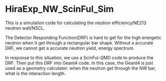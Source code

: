 # HiraExp_NW_ScinFul_Sim
This is a simulation code for calculating the neutron efficiency/NE213 neutron wall/NSCL.

The Detector Responding Function(DRF) is hard to get for the high energetic neutron when it get through a rectangular
bar shape. Without a accurate DRF, we cannot get a accurate neutron yield, energy spectrum.

In response to this situation, we use a ScinFul-QMD code to produce the DRF. Then put this DRF into Geant4 code. In this case,
the Geant4 is just used as a geometry calculator: when the neutron get through the NW bar, what is the interaction length.
